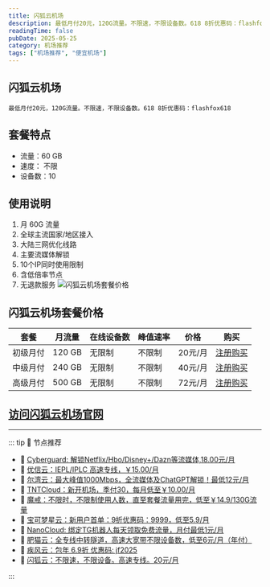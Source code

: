 ```yaml
---
title: 闪狐云机场
description: 最低月付20元，120G流量。不限速，不限设备数。618 8折优惠码：flashfox618
readingTime: false
pubDate: 2025-05-25
category: 机场推荐
tags: ["机场推荐", "便宜机场"]
---
```

## 闪狐云机场
    最低月付20元，120G流量。不限速，不限设备数。618 8折优惠码：flashfox618
## 套餐特点
- 流量：60 GB
- 速度： 不限
- 设备数：10
## 使用说明
1. 月 60G 流量
2. 全球主流国家/地区接入
3. 大陆三网优化线路
4. 主要流媒体解锁
5. 10个IP同时使用限制
6. 含低倍率节点
7. 无退款服务
![闪狐云机场套餐价格](/assets/flashfox.webp "闪狐云机场套餐价格")
## 闪狐云机场套餐价格
| 套餐 | 月流量 | 在线设备数 | 峰值速率 | 价格 | 购买 |
| --- | --- | --- | --- | --- | --- |
| 初级月付 | 120 GB | 无限制 | 不限制 | 20元/月 | [注册购买](https://inv02.ffaff.cc/register?aff=WQApz2pv) |
| 中级月付 | 240 GB | 无限制 | 不限制 | 40元/月 | [注册购买](https://inv02.ffaff.cc/register?aff=WQApz2pv) |
| 高级月付 | 500 GB | 无限制 | 不限制 | 72元/月 |  [注册购买](https://inv02.ffaff.cc/register?aff=WQApz2pv) |
[访问闪狐云机场官网](https://inv02.ffaff.cc/register?aff=WQApz2pv)
---------
---------
::: tip 🎉 节点推荐
- 🚀 [Cyberguard: 解锁Netflix/Hbo/Disney+/Dazn等流媒体,18.00元/月](https://www.cyberguard.best/#/register?code=XsreC0T5)<br>
- 🚀 [优信云：IEPL/IPLC 高速专线，￥15.00/月](https://www.优信云.com/#/register?code=JRtE5uIV)<br>
- 🚀 [尔湾云：最大峰值1000Mbps，全流媒体及ChatGPT解锁！最低12元/月](https://erwan6.net/auth/register?code=BoObCd)<br>
- 🚀 [TNTCloud：新开机场，季付30，每月低至￥10.00/月](https://haibing822.tntvipaff.cc/#/register?code=GtjJVgml)<br>
- 🚀 [魔戒：不限时，不限制使用人数，直至套餐流量用完，低至￥14.9/130G流量](https://mojie.app/#/register?code=sSdtPtLo)<br>
- 🚀 [宝可梦星云：新用户首单：9折优惠码：9999，低至5.9/月 ](https://love.521pokemon.com/register?code=56ERkkxp)<br>
- 🚀 [NanoCloud: 绑定TG机器人每天领取免费流量，月付最低1元/月](https://edu.uodoo.bid/auth/register?code=JMiOQDHf)<br>
- 🚀 [肥猫云：全专线中转隧道，高速大宽带不限设备数，低至6元/月（年付）](https://fchb1188.fcvipaff.cc/register?aff=X1vZd2wf)<br>
- 🚀 [疾风云：包年 6.9折 优惠码: jf2025](https://homes.tr25.cn?code=ReCm)<br>
- 🚀 [闪狐云：不限速，不限设备。高速专线。20元/月](https://inv02.ffaff.cc/register?aff=WQApz2pv)

:::
